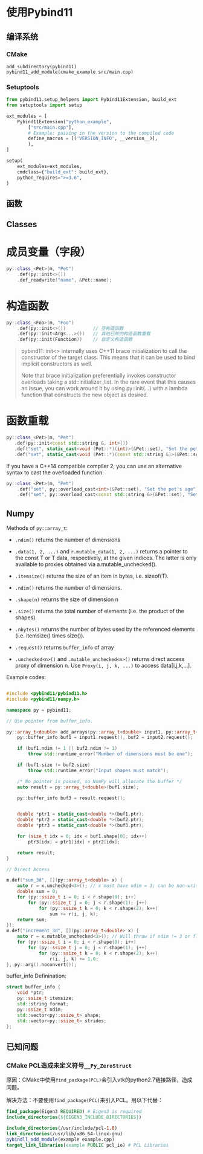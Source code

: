 # 使用Pybind11

## 编译系统
### CMake
```
add_subdirectory(pybind11)
pybind11_add_module(cmake_example src/main.cpp)
```

### Setuptools
```python
from pybind11.setup_helpers import Pybind11Extension, build_ext
from setuptools import setup

ext_modules = [
    Pybind11Extension("python_example",
        ["src/main.cpp"],
        # Example: passing in the version to the compiled code
        define_macros = [('VERSION_INFO', __version__)],
        ),
]

setup(
    ext_modules=ext_modules,
    cmdclass={"build_ext": build_ext},
    python_requires=">=3.6",
)
```
## 函数



## Classes

# 成员变量（字段）
```cpp
py::class_<Pet>(m, "Pet")
    .def(py::init<>())
    .def_readwrite("name", &Pet::name);
```

# 构造函数
```cpp
py::class_<Foo>(m, "Foo")
    .def(py::init<>())          // 空构造函数
    .def(py::init<Args...>())   // 其他已知的构造函数重载
    .def(py::init(Function))    // 自定义构造函数
```

> pybind11::init<> internally uses C++11 brace initialization to call the constructor of the target class. This means that it can be used to bind implicit constructors as well.
>
> Note that brace initialization preferentially invokes constructor overloads taking a std::initializer_list. In the rare event that this causes an issue, you can work around it by using py::init(...) with a lambda function that constructs the new object as desired.

# 函数重载
```cpp
py::class_<Pet>(m, "Pet")
   .def(py::init<const std::string &, int>())
   .def("set", static_cast<void (Pet::*)(int)>(&Pet::set), "Set the pet's age")
   .def("set", static_cast<void (Pet::*)(const std::string &)>(&Pet::set), "Set the pet's name");
```

If you have a C++14 compatible compiler 2, you can use an alternative syntax to cast the overloaded function:

```cpp
py::class_<Pet>(m, "Pet")
    .def("set", py::overload_cast<int>(&Pet::set), "Set the pet's age")
    .def("set", py::overload_cast<const std::string &>(&Pet::set), "Set the pet's name");
```


## Numpy

Methods of `py::array_t`:


- `.ndim()` returns the number of dimensions
- `.data(1, 2, ...)` and `r.mutable_data(1, 2, ...)` returns a pointer to the const T or T data, respectively, at the given indices. The latter is only available to proxies obtained via a.mutable_unchecked().
- `.itemsize()` returns the size of an item in bytes, i.e. sizeof(T).
- `.ndim()` returns the number of dimensions.
- `.shape(n)` returns the size of dimension n
- `.size()` returns the total number of elements (i.e. the product of the shapes).
- `.nbytes()` returns the number of bytes used by the referenced elements (i.e. itemsize() times size()).

- `.request()` returns `buffer_info` of array
- `.unchecked<n>()` and `.mutable_unchecked<n>()` returns direct access proxy of dimension n. Use `Proxy(i, j, k, ...)` to access data[i,j,k,...].

Example codes:
```cpp

#include <pybind11/pybind11.h>
#include <pybind11/numpy.h>

namespace py = pybind11;

// Use pointer from buffer_info.

py::array_t<double> add_arrays(py::array_t<double> input1, py::array_t<double> input2) {
    py::buffer_info buf1 = input1.request(), buf2 = input2.request();

    if (buf1.ndim != 1 || buf2.ndim != 1)
        throw std::runtime_error("Number of dimensions must be one");

    if (buf1.size != buf2.size)
        throw std::runtime_error("Input shapes must match");

    /* No pointer is passed, so NumPy will allocate the buffer */
    auto result = py::array_t<double>(buf1.size);

    py::buffer_info buf3 = result.request();


    double *ptr1 = static_cast<double *>(buf1.ptr);
    double *ptr2 = static_cast<double *>(buf2.ptr);
    double *ptr3 = static_cast<double *>(buf3.ptr);

    for (size_t idx = 0; idx < buf1.shape[0]; idx++)
        ptr3[idx] = ptr1[idx] + ptr2[idx];

    return result;
}

// Direct Access

m.def("sum_3d", [](py::array_t<double> x) {
    auto r = x.unchecked<3>(); // x must have ndim = 3; can be non-writeable
    double sum = 0;
    for (py::ssize_t i = 0; i < r.shape(0); i++)
        for (py::ssize_t j = 0; j < r.shape(1); j++)
            for (py::ssize_t k = 0; k < r.shape(2); k++)
                sum += r(i, j, k);
    return sum;
});
m.def("increment_3d", [](py::array_t<double> x) {
    auto r = x.mutable_unchecked<3>(); // Will throw if ndim != 3 or flags.writeable is false
    for (py::ssize_t i = 0; i < r.shape(0); i++)
        for (py::ssize_t j = 0; j < r.shape(1); j++)
            for (py::ssize_t k = 0; k < r.shape(2); k++)
                r(i, j, k) += 1.0;
}, py::arg().noconvert());
```

buffer_info Definination:
```cpp
struct buffer_info {
    void *ptr;
    py::ssize_t itemsize;
    std::string format;
    py::ssize_t ndim;
    std::vector<py::ssize_t> shape;
    std::vector<py::ssize_t> strides;
};
```

## 已知问题
### CMake PCL造成未定义符号`__Py_ZeroStruct`
原因：CMake中使用`find_package(PCL)`会引入vtk的python2.7链接路径，造成问题。

解决方法：不要使用`find_package(PCL)`来引入PCL。用以下代替：
```CMake
find_package(Eigen3 REQUIRED) # Eigen3 is required
include_directories(${EIGEN3_INCLUDE_DIRECTORIES})

include_directories(/usr/include/pcl-1.8)
link_directories(/usr/lib/x86_64-linux-gnu)
pybindll_add_module(example example.cpp)
target_link_libraries(example PUBLIC pcl_io) # PCL Libraries
```
